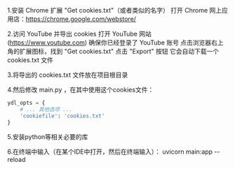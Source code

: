 1.安装 Chrome 扩展 "Get cookies.txt"（或者类似的名字）
打开 Chrome 网上应用店：https://chrome.google.com/webstore/



2.访问 YouTube 并导出 cookies
打开 YouTube 网站 (https://www.youtube.com)
确保你已经登录了 YouTube 账号
点击浏览器右上角的扩展图标，找到 "Get cookies.txt"
点击 "Export" 按钮
它会自动下载一个 cookies.txt 文件



3.将导出的 cookies.txt 文件放在项目根目录



4.然后修改 main.py ，在其中使用这个cookies文件：

```python
ydl_opts = {
    # ... 其他选项 ...
    'cookiefile': 'cookies.txt'
}
```


5.安装python等相关必要的库



6.在终端中输入（在某个IDE中打开，然后在终端输入）：
uvicorn main:app --reload